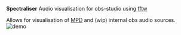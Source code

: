 **Spectraliser**
Audio visualisation for obs-studio using [fftw](http://fftw.org/)

Allows for visualisation of [MPD](https://www.musicpd.org/) and (wip) internal obs audio sources.
![demo](https://i.imgur.com/RwJ3Kt3.png)
